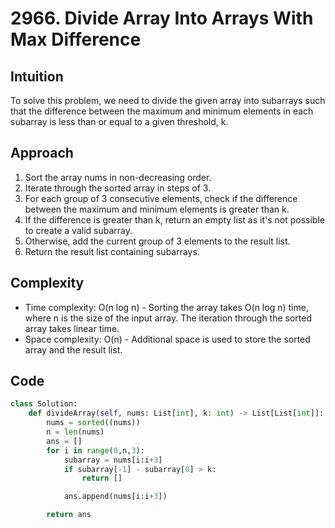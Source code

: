 # 2966. Divide Array Into Arrays With Max Difference

## Intuition
To solve this problem, we need to divide the given array into subarrays such that the difference between the maximum and minimum elements in each subarray is less than or equal to a given threshold, k.

## Approach
1. Sort the array nums in non-decreasing order.
2. Iterate through the sorted array in steps of 3.
3. For each group of 3 consecutive elements, check if the difference between the maximum and minimum elements is greater than k.
4. If the difference is greater than k, return an empty list as it's not possible to create a valid subarray.
5. Otherwise, add the current group of 3 elements to the result list.
6. Return the result list containing subarrays.

## Complexity
- Time complexity: O(n log n) - Sorting the array takes O(n log n) time, where n is the size of the input array. The iteration through the sorted array takes linear time.
- Space complexity: O(n) - Additional space is used to store the sorted array and the result list.

## Code
``` python
class Solution:
    def divideArray(self, nums: List[int], k: int) -> List[List[int]]:
        nums = sorted((nums))
        n = len(nums)
        ans = []
        for i in range(0,n,3):
            subarray = nums[i:i+3]
            if subarray[-1] - subarray[0] > k:
                return []

            ans.append(nums[i:i+3])

        return ans
        
```